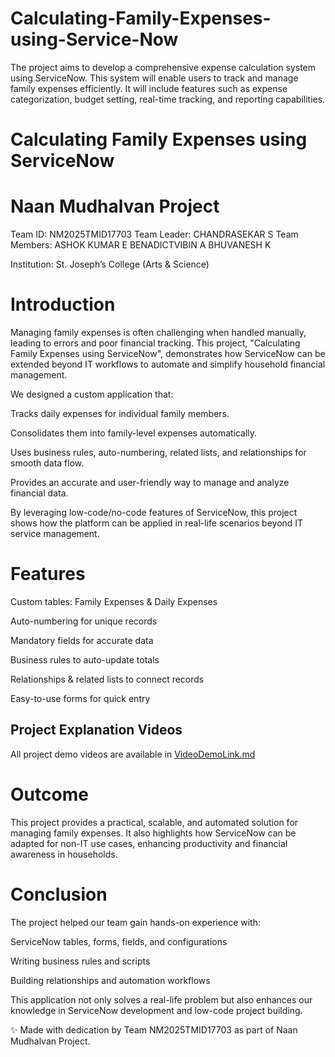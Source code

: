 # Calculating-Family-Expenses-using-Service-Now
The project aims to develop a comprehensive expense calculation system using ServiceNow. This system will enable users to track and manage family expenses efficiently. It will include features such as expense categorization, budget setting, real-time tracking, and reporting capabilities. 

# Calculating Family Expenses using ServiceNow
# Naan Mudhalvan Project

Team ID:  NM2025TMID17703
Team Leader: CHANDRASEKAR S
 Team Members: ASHOK KUMAR E
               BENADICTVIBIN A
               BHUVANESH K

 Institution: St. Joseph’s College (Arts & Science)

# Introduction

Managing family expenses is often challenging when handled manually, leading to errors and poor financial tracking. This project, "Calculating Family Expenses using ServiceNow", demonstrates how ServiceNow can be extended beyond IT workflows to automate and simplify household financial management.

We designed a custom application that:

Tracks daily expenses for individual family members.

Consolidates them into family-level expenses automatically.

Uses business rules, auto-numbering, related lists, and relationships for smooth data flow.

Provides an accurate and user-friendly way to manage and analyze financial data.

By leveraging low-code/no-code features of ServiceNow, this project shows how the platform can be applied in real-life scenarios beyond IT service management.

# Features

 Custom tables: Family Expenses & Daily Expenses

 Auto-numbering for unique records

 Mandatory fields for accurate data

 Business rules to auto-update totals

 Relationships & related lists to connect records

 Easy-to-use forms for quick entry
 
## Project Explanation Videos
All project demo videos are available in [VideoDemoLink.md](VideoDemoLink.md)


# Outcome

This project provides a practical, scalable, and automated solution for managing family expenses. It also highlights how ServiceNow can be adapted for non-IT use cases, enhancing productivity and financial awareness in households.

# Conclusion

The project helped our team gain hands-on experience with:

ServiceNow tables, forms, fields, and configurations

Writing business rules and scripts

Building relationships and automation workflows

This application not only solves a real-life problem but also enhances our knowledge in ServiceNow development and low-code project building.

✨ Made with dedication by Team  NM2025TMID17703 as part of Naan Mudhalvan Project.
